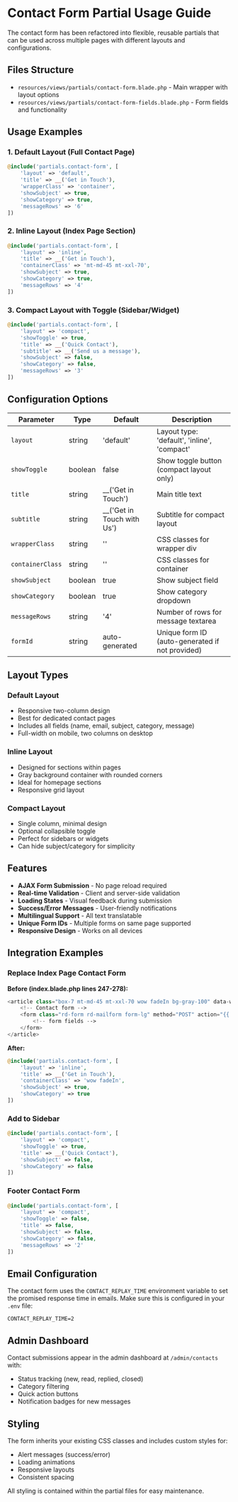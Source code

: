 # Contact Form Partial Usage Guide

The contact form has been refactored into flexible, reusable partials that can be used across multiple pages with different layouts and configurations.

## Files Structure

- `resources/views/partials/contact-form.blade.php` - Main wrapper with layout options
- `resources/views/partials/contact-form-fields.blade.php` - Form fields and functionality

## Usage Examples

### 1. Default Layout (Full Contact Page)
```php
@include('partials.contact-form', [
    'layout' => 'default',
    'title' => __('Get in Touch'),
    'wrapperClass' => 'container',
    'showSubject' => true,
    'showCategory' => true,
    'messageRows' => '6'
])
```

### 2. Inline Layout (Index Page Section)
```php
@include('partials.contact-form', [
    'layout' => 'inline',
    'title' => __('Get in Touch'),
    'containerClass' => 'mt-md-45 mt-xxl-70',
    'showSubject' => true,
    'showCategory' => true,
    'messageRows' => '4'
])
```

### 3. Compact Layout with Toggle (Sidebar/Widget)
```php
@include('partials.contact-form', [
    'layout' => 'compact',
    'showToggle' => true,
    'title' => __('Quick Contact'),
    'subtitle' => __('Send us a message'),
    'showSubject' => false,
    'showCategory' => false,
    'messageRows' => '3'
])
```

## Configuration Options

| Parameter | Type | Default | Description |
|-----------|------|---------|-------------|
| `layout` | string | 'default' | Layout type: 'default', 'inline', 'compact' |
| `showToggle` | boolean | false | Show toggle button (compact layout only) |
| `title` | string | __('Get in Touch') | Main title text |
| `subtitle` | string | __('Get in Touch with Us') | Subtitle for compact layout |
| `wrapperClass` | string | '' | CSS classes for wrapper div |
| `containerClass` | string | '' | CSS classes for container |
| `showSubject` | boolean | true | Show subject field |
| `showCategory` | boolean | true | Show category dropdown |
| `messageRows` | string | '4' | Number of rows for message textarea |
| `formId` | string | auto-generated | Unique form ID (auto-generated if not provided) |

## Layout Types

### Default Layout
- Responsive two-column design
- Best for dedicated contact pages
- Includes all fields (name, email, subject, category, message)
- Full-width on mobile, two columns on desktop

### Inline Layout  
- Designed for sections within pages
- Gray background container with rounded corners
- Ideal for homepage sections
- Responsive grid layout

### Compact Layout
- Single column, minimal design
- Optional collapsible toggle
- Perfect for sidebars or widgets
- Can hide subject/category for simplicity

## Features

- **AJAX Form Submission** - No page reload required
- **Real-time Validation** - Client and server-side validation
- **Loading States** - Visual feedback during submission
- **Success/Error Messages** - User-friendly notifications
- **Multilingual Support** - All text translatable
- **Unique Form IDs** - Multiple forms on same page supported
- **Responsive Design** - Works on all devices

## Integration Examples

### Replace Index Page Contact Form

**Before (index.blade.php lines 247-278):**
```php
<article class="box-7 mt-md-45 mt-xxl-70 wow fadeIn bg-gray-100" data-wow-delay=".05s">
    <!-- Contact form -->
    <form class="rd-form rd-mailform form-lg" method="POST" action="{{ route('contact.store') }}">
        <!-- form fields -->
    </form>
</article>
```

**After:**
```php
@include('partials.contact-form', [
    'layout' => 'inline',
    'title' => __('Get in Touch'),
    'containerClass' => 'wow fadeIn',
    'showSubject' => true,
    'showCategory' => true
])
```

### Add to Sidebar
```php
@include('partials.contact-form', [
    'layout' => 'compact',
    'showToggle' => true,
    'title' => __('Quick Contact'),
    'showSubject' => false,
    'showCategory' => false
])
```

### Footer Contact Form
```php
@include('partials.contact-form', [
    'layout' => 'compact',
    'showToggle' => false,
    'title' => false,
    'showSubject' => false,
    'showCategory' => false,
    'messageRows' => '2'
])
```

## Email Configuration

The contact form uses the `CONTACT_REPLAY_TIME` environment variable to set the promised response time in emails. Make sure this is configured in your `.env` file:

```env
CONTACT_REPLAY_TIME=2
```

## Admin Dashboard

Contact submissions appear in the admin dashboard at `/admin/contacts` with:
- Status tracking (new, read, replied, closed)
- Category filtering
- Quick action buttons
- Notification badges for new messages

## Styling

The form inherits your existing CSS classes and includes custom styles for:
- Alert messages (success/error)
- Loading animations
- Responsive layouts
- Consistent spacing

All styling is contained within the partial files for easy maintenance.